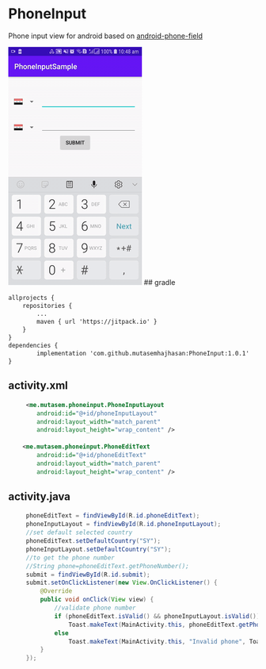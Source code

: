 # PhoneInput
Phone input view for android based on <a href="https://github.com/lamudi-gmbh/android-phone-field">android-phone-field</a>

<img src="https://raw.githubusercontent.com/mutasemhajhasan/PhoneInput/master/demo.gif" />
## gradle

    allprojects {
		repositories {
			...
			maven { url 'https://jitpack.io' }
		}
	}
	dependencies {
	        implementation 'com.github.mutasemhajhasan:PhoneInput:1.0.1'
	}
  
## activity.xml
```xml
     <me.mutasem.phoneinput.PhoneInputLayout
        android:id="@+id/phoneInputLayout"
        android:layout_width="match_parent"
        android:layout_height="wrap_content" />

    <me.mutasem.phoneinput.PhoneEditText
        android:id="@+id/phoneEditText"
        android:layout_width="match_parent"
        android:layout_height="wrap_content" />
```
## activity.java
```java
     phoneEditText = findViewById(R.id.phoneEditText);
     phoneInputLayout = findViewById(R.id.phoneInputLayout);
     //set default selected country
     phoneEditText.setDefaultCountry("SY");
     phoneInputLayout.setDefaultCountry("SY");
     //to get the phone number
     //String phone=phoneEditText.getPhoneNumber();
     submit = findViewById(R.id.submit);
     submit.setOnClickListener(new View.OnClickListener() {
         @Override
         public void onClick(View view) {
             //validate phone number
             if (phoneEditText.isValid() && phoneInputLayout.isValid())
                 Toast.makeText(MainActivity.this, phoneEditText.getPhoneNumber() + "," + phoneInputLayout.getPhoneNumber(), Toast.LENGTH_LONG).show();
             else
                 Toast.makeText(MainActivity.this, "Invalid phone", Toast.LENGTH_SHORT).show();
         }
     });
```
    

        
